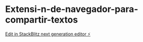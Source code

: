 # Extensi-n-de-navegador-para-compartir-textos

[Edit in StackBlitz next generation editor ⚡️](https://stackblitz.com/~/github.com/RodyDesigner/Extensi-n-de-navegador-para-compartir-textos)